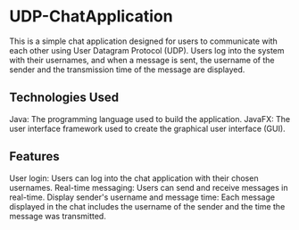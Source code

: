 # UDP-ChatApplication
This is a simple chat application designed for users to communicate with each other using User Datagram Protocol (UDP). Users log into the system with their usernames, and when a message is sent, the username of the sender and the transmission time of the message are displayed.

## Technologies Used
Java: The programming language used to build the application.
JavaFX: The user interface framework used to create the graphical user interface (GUI).

## Features
User login: Users can log into the chat application with their chosen usernames.
Real-time messaging: Users can send and receive messages in real-time.
Display sender's username and message time: Each message displayed in the chat includes the username of the sender and the time the message was transmitted.
